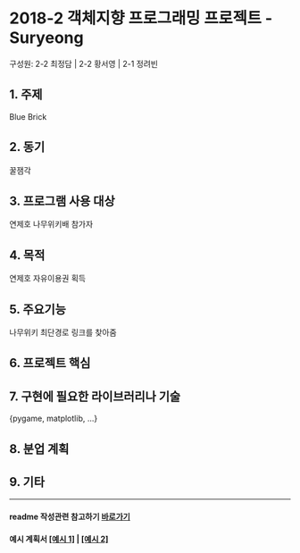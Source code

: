 ﻿# 2018-2 객체지향 프로그래밍 프로젝트 - Suryeong
구성원: 2-2 최정담 | 2-2 황서영 | 2-1 정려빈

## 1. 주제
Blue Brick

## 2. 동기
꿀잼각

## 3. 프로그램 사용 대상
연제호 나무위키배 참가자

## 4. 목적
연제호 자유이용권 획득

## 5. 주요기능
나무위키 최단경로 링크를 찾아줌

## 6. 프로젝트 핵심

## 7. 구현에 필요한 라이브러리나 기술
{pygame, matplotlib,  ...}

## 8. **분업 계획**

## 9. 기타

<hr>

#### readme 작성관련 참고하기 [바로가기](https://heropy.blog/2017/09/30/markdown/)

#### 예시 계획서 [[예시 1]](https://docs.google.com/document/d/1hcuGhTtmiTUxuBtr3O6ffrSMahKNhEj33woE02V-84U/edit?usp=sharing) | [[예시 2]](https://docs.google.com/document/d/1FmxTZvmrroOW4uZ34Xfyyk9ejrQNx6gtsB6k7zOvHYE/edit?usp=sharing)
